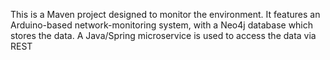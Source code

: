 This is a Maven project designed to monitor the environment. It features an Arduino-based 
network-monitoring system, with a Neo4j database which stores the data. A Java/Spring microservice is
used to access the data via REST